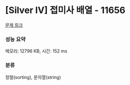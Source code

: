 # [Silver IV] 접미사 배열 - 11656 

[문제 링크](https://www.acmicpc.net/problem/11656) 

### 성능 요약

메모리: 12796 KB, 시간: 152 ms

### 분류

정렬(sorting), 문자열(string)


